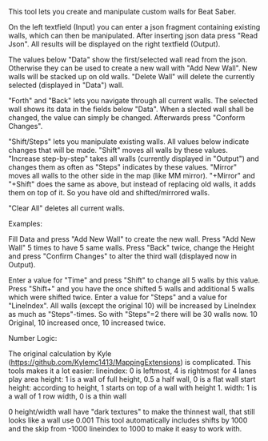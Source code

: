 This tool lets you create and manipulate custom walls for Beat Saber.

On the left textfield (Input) you can enter a json fragment containing existing walls, which can then be manipulated.
After inserting json data press "Read Json".
All results will be displayed on the right textfield (Output).

The values below "Data" show the first/selected wall read from the json. 
Otherwise they can be used to create a new wall with "Add New Wall".
New walls will be stacked up on old walls.
"Delete Wall" will delete the currently selected (displayed in "Data") wall.

"Forth" and "Back" lets you navigate through all current walls. The selected wall shows its data in the fields below "Data".
When a slected wall shall be changed, the value can simply be changed. Afterwards press "Conform Changes".

"Shift/Steps" lets you manipulate existing walls. All values below indicate changes that will be made. "Shift" moves all walls by these values.
"Increase step-by-step" takes all walls (currently displayed in "Output") and changes them as often as "Steps" indicates by these values.
"Mirror" moves all walls to the other side in the map (like MM mirror).
"+Mirror" and "+Shift" does the same as above, but instead of replacing old walls, it adds them on top of it. So you have old and shifted/mirrored walls.

"Clear All" deletes all current walls.

Examples:

Fill Data and press "Add New Wall" to create the new wall. Press "Add New Wall" 5 times to have 5 same walls.
Press "Back" twice, change the Height and press "Confirm Changes" to alter the third wall (displayed now in Output).

Enter a value for "Time" and press "Shift" to change all 5 walls by this value.
Press "Shift+" and you have the once shifted 5 walls and additional 5 walls which were shifted twice.
Enter a value for "Steps" and a value for "LineIndex". All walls (except the original 10) will be increased by LineIndex as much as "Steps"-times.
So with "Steps"=2 there will be 30 walls now. 10 Original, 10 increased once, 10 increased twice.

Number Logic:

The original calculation by Kyle (https://github.com/Kylemc1413/MappingExtensions) is complicated.
This tools makes it a lot easier:
lineindex: 0 is leftmost, 4 is rightmost for 4 lanes play area
height: 1 is a wall of full height, 0.5 a half wall, 0 is a flat wall
start height: according to height, 1 starts on top of a wall with height 1.
width: 1 is a wall of 1 row width, 0 is a thin wall

0 height/width wall have "dark textures" to make the thinnest wall, that still looks like a wall use 0.001
This tool automatically includes shifts by 1000 and the skip from -1000 lineindex to 1000 to make it easy to work with.
